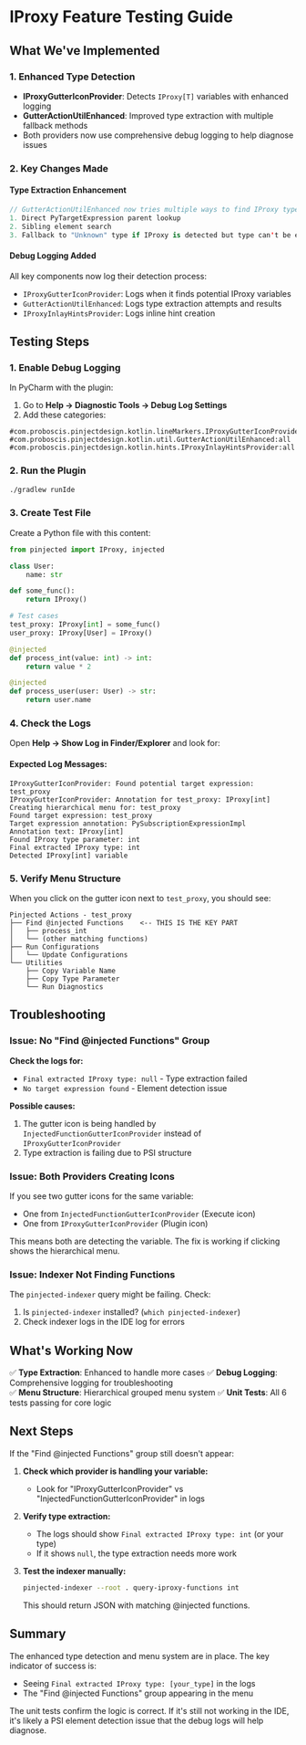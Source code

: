 # IProxy Feature Testing Guide

## What We've Implemented

### 1. Enhanced Type Detection
- **IProxyGutterIconProvider**: Detects `IProxy[T]` variables with enhanced logging
- **GutterActionUtilEnhanced**: Improved type extraction with multiple fallback methods
- Both providers now use comprehensive debug logging to help diagnose issues

### 2. Key Changes Made

#### Type Extraction Enhancement
```kotlin
// GutterActionUtilEnhanced now tries multiple ways to find IProxy type:
1. Direct PyTargetExpression parent lookup
2. Sibling element search
3. Fallback to "Unknown" type if IProxy is detected but type can't be extracted
```

#### Debug Logging Added
All key components now log their detection process:
- `IProxyGutterIconProvider`: Logs when it finds potential IProxy variables
- `GutterActionUtilEnhanced`: Logs type extraction attempts and results
- `IProxyInlayHintsProvider`: Logs inline hint creation

## Testing Steps

### 1. Enable Debug Logging
In PyCharm with the plugin:
1. Go to **Help → Diagnostic Tools → Debug Log Settings**
2. Add these categories:
```
#com.proboscis.pinjectdesign.kotlin.lineMarkers.IProxyGutterIconProvider:all
#com.proboscis.pinjectdesign.kotlin.util.GutterActionUtilEnhanced:all
#com.proboscis.pinjectdesign.kotlin.hints.IProxyInlayHintsProvider:all
```

### 2. Run the Plugin
```bash
./gradlew runIde
```

### 3. Create Test File
Create a Python file with this content:
```python
from pinjected import IProxy, injected

class User:
    name: str

def some_func():
    return IProxy()

# Test cases
test_proxy: IProxy[int] = some_func()
user_proxy: IProxy[User] = IProxy()

@injected
def process_int(value: int) -> int:
    return value * 2

@injected
def process_user(user: User) -> str:
    return user.name
```

### 4. Check the Logs
Open **Help → Show Log in Finder/Explorer** and look for:

#### Expected Log Messages:
```
IProxyGutterIconProvider: Found potential target expression: test_proxy
IProxyGutterIconProvider: Annotation for test_proxy: IProxy[int]
Creating hierarchical menu for: test_proxy
Found target expression: test_proxy
Target expression annotation: PySubscriptionExpressionImpl
Annotation text: IProxy[int]
Found IProxy type parameter: int
Final extracted IProxy type: int
Detected IProxy[int] variable
```

### 5. Verify Menu Structure

When you click on the gutter icon next to `test_proxy`, you should see:

```
Pinjected Actions - test_proxy
├── Find @injected Functions    <-- THIS IS THE KEY PART
│   ├── process_int
│   └── (other matching functions)
├── Run Configurations
│   └── Update Configurations
└── Utilities
    ├── Copy Variable Name
    ├── Copy Type Parameter
    └── Run Diagnostics
```

## Troubleshooting

### Issue: No "Find @injected Functions" Group

**Check the logs for:**
- `Final extracted IProxy type: null` - Type extraction failed
- `No target expression found` - Element detection issue

**Possible causes:**
1. The gutter icon is being handled by `InjectedFunctionGutterIconProvider` instead of `IProxyGutterIconProvider`
2. Type extraction is failing due to PSI structure

### Issue: Both Providers Creating Icons

If you see two gutter icons for the same variable:
- One from `InjectedFunctionGutterIconProvider` (Execute icon)
- One from `IProxyGutterIconProvider` (Plugin icon)

This means both are detecting the variable. The fix is working if clicking shows the hierarchical menu.

### Issue: Indexer Not Finding Functions

The `pinjected-indexer` query might be failing. Check:
1. Is `pinjected-indexer` installed? (`which pinjected-indexer`)
2. Check indexer logs in the IDE log for errors

## What's Working Now

✅ **Type Extraction**: Enhanced to handle more cases
✅ **Debug Logging**: Comprehensive logging for troubleshooting  
✅ **Menu Structure**: Hierarchical grouped menu system
✅ **Unit Tests**: All 6 tests passing for core logic

## Next Steps

If the "Find @injected Functions" group still doesn't appear:

1. **Check which provider is handling your variable:**
   - Look for "IProxyGutterIconProvider" vs "InjectedFunctionGutterIconProvider" in logs
   
2. **Verify type extraction:**
   - The logs should show `Final extracted IProxy type: int` (or your type)
   - If it shows `null`, the type extraction needs more work

3. **Test the indexer manually:**
   ```bash
   pinjected-indexer --root . query-iproxy-functions int
   ```
   
   This should return JSON with matching @injected functions.

## Summary

The enhanced type detection and menu system are in place. The key indicator of success is:
- Seeing `Final extracted IProxy type: [your_type]` in the logs
- The "Find @injected Functions" group appearing in the menu

The unit tests confirm the logic is correct. If it's still not working in the IDE, it's likely a PSI element detection issue that the debug logs will help diagnose.